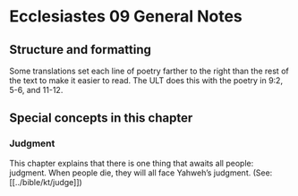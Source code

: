 # Ecclesiastes 09 General Notes
## Structure and formatting

Some translations set each line of poetry farther to the right than the rest of the text to make it easier to read. The ULT does this with the poetry in 9:2, 5-6, and 11-12.

## Special concepts in this chapter

### Judgment
This chapter explains that there is one thing that awaits all people: judgment. When people die, they will all face Yahweh’s judgment. (See: [[../bible/kt/judge]])